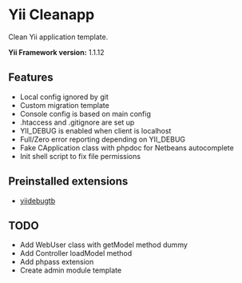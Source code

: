 # Yii Cleanapp

Clean Yii application template.

**Yii Framework version:** 1.1.12

## Features

* Local config ignored by git
* Custom migration template
* Console config is based on main config
* .htaccess and .gitignore are set up
* YII_DEBUG is enabled when client is localhost
* Full/Zero error reporting depending on YII_DEBUG
* Fake CApplication class with phpdoc for Netbeans autocomplete
* Init shell script to fix file permissions

## Preinstalled extensions

* [yiidebugtb](http://www.yiiframework.com/extension/yiidebugtb/)

## TODO

* Add WebUser class with getModel method dummy
* Add Controller loadModel method
* Add phpass extension
* Create admin module template
